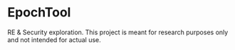 # EpochTool
RE & Security exploration. This project is meant for research purposes only and not intended for actual use.
